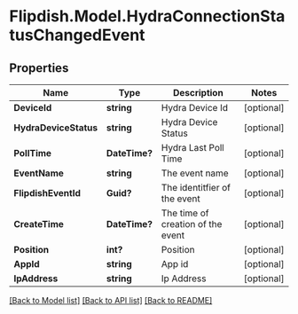 # Flipdish.Model.HydraConnectionStatusChangedEvent
## Properties

Name | Type | Description | Notes
------------ | ------------- | ------------- | -------------
**DeviceId** | **string** | Hydra Device Id | [optional] 
**HydraDeviceStatus** | **string** | Hydra Device Status | [optional] 
**PollTime** | **DateTime?** | Hydra Last Poll Time | [optional] 
**EventName** | **string** | The event name | [optional] 
**FlipdishEventId** | **Guid?** | The identitfier of the event | [optional] 
**CreateTime** | **DateTime?** | The time of creation of the event | [optional] 
**Position** | **int?** | Position | [optional] 
**AppId** | **string** | App id | [optional] 
**IpAddress** | **string** | Ip Address | [optional] 

[[Back to Model list]](../README.md#documentation-for-models) [[Back to API list]](../README.md#documentation-for-api-endpoints) [[Back to README]](../README.md)

